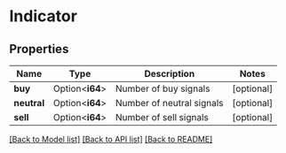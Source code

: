 # Indicator

## Properties

Name | Type | Description | Notes
------------ | ------------- | ------------- | -------------
**buy** | Option<**i64**> | Number of buy signals | [optional]
**neutral** | Option<**i64**> | Number of neutral signals | [optional]
**sell** | Option<**i64**> | Number of sell signals | [optional]

[[Back to Model list]](../README.md#documentation-for-models) [[Back to API list]](../README.md#documentation-for-api-endpoints) [[Back to README]](../README.md)


